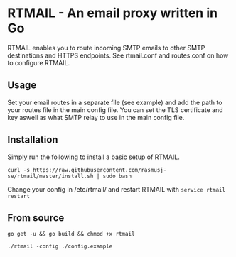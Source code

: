 # RTMAIL - An email proxy written in Go

RTMAIL enables you to route incoming SMTP emails to other SMTP destinations and HTTPS endpoints.
See rtmail.conf and routes.conf on how to configure RTMAIL.

## Usage

Set your email routes in a separate file (see example) and add the path to your routes file in the main config file.
You can set the TLS certificate and key aswell as what SMTP relay to use in the main config file. 

## Installation

Simply run the following to install a basic setup of RTMAIL.

`curl -s https://raw.githubusercontent.com/rasmusj-se/rtmail/master/install.sh | sudo bash`

Change your config in /etc/rtmail/ and restart RTMAIL with `service rtmail restart`

## From source

`go get -u && go build && chmod +x rtmail`

`./rtmail -config ./config.example`